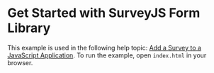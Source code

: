 # Get Started with SurveyJS Form Library

This example is used in the following help topic: [Add a Survey to a JavaScript Application](https://surveyjs.io/form-library/documentation/get-started-vanillajs). To run the example, open `index.html` in your browser.